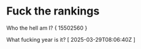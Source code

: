 # Fuck the rankings

Who the hell am I?
{ 15502560 }

What fucking year is it?
[ 2025-03-29T08:06:40Z ]
